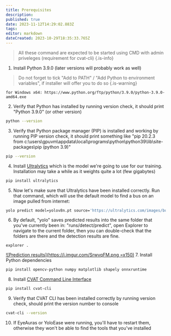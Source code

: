 ```yaml
---
title: Prerequisites
description: 
published: true
date: 2023-11-12T14:29:02.883Z
tags: 
editor: markdown
dateCreated: 2023-10-29T18:35:33.765Z
---
```


> All these command are expected to be started using CMD with admin priveleges (requirement for cvat-cli)
{.is-info}

1. Install Python 3.9.0 (later versions will probably work as well)
> Do not forget to tick "Add to PATH" / "Add Python to environment variables", if installer will offer you to do so
{.is-warning}
```
for Windows x64: https://www.python.org/ftp/python/3.9.0/python-3.9.0-amd64.exe
```

2. Verify that Python has installed by running version check, it should print "Python 3.9.0" (or other version)
```bash
python --version
```
3. Verify that Python package manager (PIP) is installed and working by running PIP version check, it should print something like "pip 20.2.3 from c:\users\gpuvm\appdata\local\programs\python\python39\lib\site-packages\pip (python 3.9)"
```bash
pip --version
```
4. Install [Ultralytics](https://github.com/ultralytics/ultralytics) which is the model we're going to use for our training. Installation may take a while as it weights quite a lot (few gigabytes)
```bash
pip install ultralytics
```
5. Now let's make sure that Ultralytics have been installed correctly. Run that command, which will use the default model to find a bus on an image pulled from internet:
```bash
yolo predict model=yolov8n.pt source='https://ultralytics.com/images/bus.jpg'
```
6. By default, "yolo" saves predicted results into the same folder that you've currently been in: "runs/detect/predict", open Explorer to navigate to the current folder, then you can double-check that the folders are there and the detection results are fine.
```
explorer .
```
[![Prediction results](https://i.imgur.com/SrwvqFM.png =x150)](https://i.imgur.com/SrwvqFM.png)
7. Install Python dependencies
```bash
pip install opencv-python numpy matplotlib shapely onnxruntime
```
8. Install [CVAT Command Line Interface](https://opencv.github.io/cvat/docs/api_sdk/cli/) 
```bash
pip install cvat-cli
```
9. Verify that CVAT CLI has been installed correctly by running version check, should print the version number to console
```bash
cvat-cli --version
```
10. If EyeAuras or YoloEase were running, you'll have to restart them, otherwise they won't be able to find the tools that you've installed
